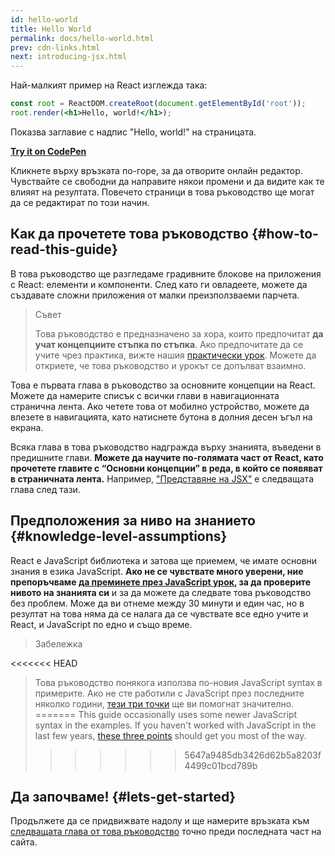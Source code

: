```yaml
---
id: hello-world
title: Hello World
permalink: docs/hello-world.html
prev: cdn-links.html
next: introducing-jsx.html
---
```


Най-малкият пример на React изглежда така:

```jsx
const root = ReactDOM.createRoot(document.getElementById('root'));
root.render(<h1>Hello, world!</h1>);
```

Показва заглавие с надпис "Hello, world!" на страницата.

**[Try it on CodePen](https://codepen.io/gaearon/pen/rrpgNB?editors=1010)**

Кликнете върху връзката по-горе, за да отворите онлайн редактор. Чувствайте се свободни да направите някои промени и да видите как те влияят на резултата. Повечето страници в това ръководство ще могат да се редактират по този начин.


## Как да прочетете това ръководство {#how-to-read-this-guide}

В това ръководство ще разгледаме градивните блокове на приложения с React: елементи и компоненти. След като ги овладеете, можете да създавате сложни приложения от малки преизползваеми парчета.

>Съвет
>
> Това ръководство е предназначено за хора, които предпочитат **да учат концепциите стъпка по стъпка**. Ако предпочитате да се учите чрез практика, вижте нашия [практически урок](/tutorial/tutorial.html). Можете да откриете, че това ръководство и урокът се допълват взаимно.

Това е първата глава в ръководство за основните концепции на React. Можете да намерите списък с всички глави в навигационната странична лента. Ако четете това от мобилно устройство, можете да влезете в навигацията, като натиснете бутона в долния десен ъгъл на екрана.

Всяка глава в това ръководство надгражда върху знанията, въведени в предишните глави. **Можете да научите по-голямата част от React, като прочетете главите с “Основни концепции” в реда, в който се появяват в страничната лента.** Например, ["Представяне на JSX"](/docs/introducing-jsx.html) е следващата глава след тази.

## Предположения за ниво на знанието {#knowledge-level-assumptions}

React е JavaScript библиотека и затова ще приемем, че имате основни знания в езика JavaScript. **Ако не се чувствате много уверени, ние препоръчваме [да преминете през JavaScript урок](https://developer.mozilla.org/en-US/docs/Web/JavaScript/A_re-introduction_to_JavaScript), за да проверите нивото на знанията си** и за да можете да следвате това ръководство без проблем. Може да ви отнеме между 30 минути и един час, но в резултат на това няма да се налага да се чувствате все едно учите и React, и JavaScript по едно и също време.

>Забележка
>
<<<<<<< HEAD
>Това ръководство понякога използва по-новия JavaScript syntax в примерите. Ако не сте работили с JavaScript през последните няколко години, [тези три точки](https://gist.github.com/gaearon/683e676101005de0add59e8bb345340c) ще ви помогнат значително.
=======
>This guide occasionally uses some newer JavaScript syntax in the examples. If you haven't worked with JavaScript in the last few years, [these three points](https://gist.github.com/gaearon/683e676101005de0add59e8bb345340c) should get you most of the way.
>>>>>>> 5647a9485db3426d62b5a8203f4499c01bcd789b


## Да започваме! {#lets-get-started}

Продължете да се придвижвате надолу и ще намерите връзката към [следващата глава от това ръководство](/docs/introducing-jsx.html) точно преди последната част на сайта.



